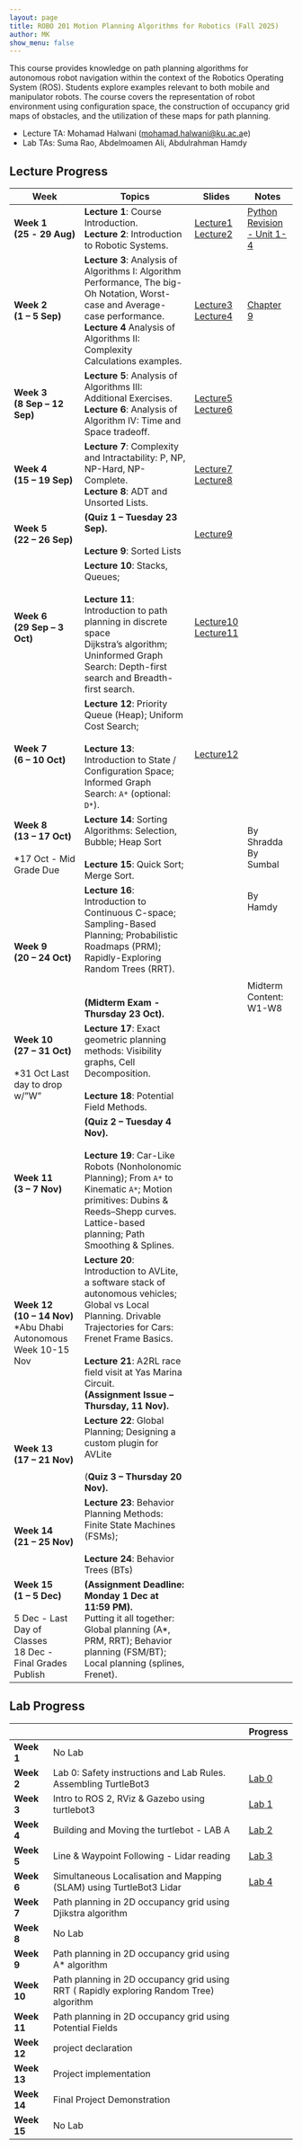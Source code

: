 ```yaml
---
layout: page
title: ROBO 201 Motion Planning Algorithms for Robotics (Fall 2025)
author: MK
show_menu: false
---
```

This course provides knowledge on path planning algorithms for autonomous robot navigation within the context of the Robotics Operating System (ROS). Students explore examples relevant to both mobile and manipulator robots. The course covers the representation of robot environment using configuration space, the construction of occupancy grid maps of obstacles, and the utilization of these maps for path planning.
- Lecture TA:  Mohamad Halwani (mohamad.halwani@ku.ac.a[]()e)
- Lab TAs: Suma Rao, Abdelmoamen Ali, Abdulrahman Hamdy

## Lecture Progress

| Week                                                                                                | Topics                                                                                                                                                                                                                                                                              | Slides                                                                                                                                                                                                                                  | Notes                                                                                                                      |
| --------------------------------------------------------------------------------------------------- | ----------------------------------------------------------------------------------------------------------------------------------------------------------------------------------------------------------------------------------------------------------------------------------- | --------------------------------------------------------------------------------------------------------------------------------------------------------------------------------------------------------------------------------------- | -------------------------------------------------------------------------------------------------------------------------- |
| **Week 1**<br>**(25** **- 29 Aug)**                                                                 | **Lecture 1**: Course Introduction. <br>**Lecture 2**: Introduction to Robotic Systems.                                                                                                                                                                                             | [Lecture1](https://docs.google.com/presentation/d/1RJVue66TvjSi_eVNE6nyzxpTVs2-gDfJu9rpWNqRzqI/edit?usp=drive_link)<br>[Lecture2](https://docs.google.com/presentation/d/1U5iBJmyEvjFoZxilHZ8WUjJhK0LBMsDqEwAZgGsNwSU/edit?usp=sharing) | [Python Revision - Unit 1-4](https://www.theconstruct.ai/robotigniteacademy_learnros/ros-courses-library/python-robotics/) |
| **Week 2** <br>**(1 – 5 Sep)**                                                                      | **Lecture 3**: Analysis of Algorithms I: Algorithm Performance, The big-Oh Notation, Worst-case and Average-case performance.  <br>**Lecture 4** Analysis of Algorithms II: Complexity Calculations examples.                                                                       | [Lecture3](https://docs.google.com/presentation/d/1KCCf-FpO2ScJgI6a4K5YhF-j2VGSuMLpEGrig9GsYVE/edit?usp=sharing)<br>[Lecture4](https://docs.google.com/presentation/d/1WZbJ8C3CUaaDfAzhAHCNxpM2v0yXdQ-MyEHirb2FaXg/edit?usp=sharing)    | [Chapter 9](https://www.teach.cs.toronto.edu/~csc110y/fall/notes/)                                                         |
| **Week 3** <br>**(8 Sep – 12 Sep)**                                                                 | **Lecture 5**: Analysis of Algorithms III: Additional Exercises.  <br>**Lecture 6**: Analysis of Algorithm IV: Time and Space tradeoff.                                                                                                                                             | [Lecture5](https://docs.google.com/presentation/d/19TjHLZOQs0sYv7xoa7esu_HlbNYhsIasI5mIwUnrE_k/edit?usp=sharing)<br>[Lecture6](https://docs.google.com/presentation/d/1dKqxcFhjWJl-4L4Iu_wWLPYp-LlSrDc-LNi1dOPVX1c/edit?usp=sharing)    |                                                                                                                            |
| **Week 4**<br>**(15 – 19 Sep)**                                                                     | **Lecture 7**: Complexity and Intractability: P, NP, NP-Hard, NP-Complete.<br>**Lecture 8**: ADT and Unsorted Lists.                                                                                                                                                                | [Lecture7](https://docs.google.com/presentation/d/1qk3seWQ3CgbM8AJbVrKN0BkzNjJYkTWsayXwj7Y2kus/edit?usp=sharing)<br>[Lecture8](https://docs.google.com/presentation/d/1RyTf2HQc9P1jT4lkG2j0FKXaK14WPKHxB74Eszf0Uik/edit?usp=sharing)    |                                                                                                                            |
| **Week 5** <br>**(22 – 26 Sep)**                                                                    | **(Quiz 1 – Tuesday 23 Sep).**<br><br>**Lecture 9**: Sorted Lists                                                                                                                                                                                                       | [Lecture9](https://docs.google.com/presentation/d/10yz750YL8FfEtIDnampdSVO-vWkoec3nDhyREJiTKdA/edit?usp=sharing)                                                                                                                        |                                                                                                                            |
| **Week 6**<br>**(29 Sep – 3 Oct)**                                                                  | **Lecture 10**: Stacks, Queues; <br><br>**Lecture 11**: Introduction to path planning in discrete space<br>Dijkstra’s algorithm; Uninformed Graph Search: Depth-first search and Breadth-first search. <br>                                                                          | [Lecture10](https://docs.google.com/presentation/d/1hJrOIuFoBpgvdrO8L5efFRoFwS4hW1sI9_V90w3RQDI/edit?usp=sharing)<br>[Lecture11](https://docs.google.com/presentation/d/1jvPNWaxZTY1BsNfD_yV3_edu6L6IvkCuo_jOi8zkkr0/edit?usp=sharing)  |                                                                                                                            |
| **Week 7**<br>**(6 – 10 Oct)**                                                                      | **Lecture 12**: Priority Queue (Heap); Uniform Cost Search;<br><br>**Lecture 13**:  Introduction to State / Configuration Space; Informed Graph Search: `A*` (optional: `D*`).<br>                                                                                                  | [Lecture12](https://docs.google.com/presentation/d/1K6Mwsj_51HJ-NuP8syow9LCRTpQGorxL6tmyYuT6Gkk/edit?usp=sharing)                                                                                                                       |                                                                                                                            |
| **Week 8**<br>**(13 – 17 Oct)**<br><br>*17 Oct - Mid Grade Due                                      | **Lecture 14**: Sorting Algorithms: Selection, Bubble; Heap Sort<br><br>**Lecture 15**: Quick Sort; Merge Sort.                                                                                                                                                                     |                                                                                                                                                                                                                                         | By Shradda<br>By Sumbal                                                                                                    |
| **Week 9**<br>**(20 – 24 Oct)**                                                                     | **Lecture 16**: Introduction to Continuous C-space; Sampling-Based Planning; Probabilistic Roadmaps (PRM); Rapidly-Exploring Random Trees (RRT).<br><br>  <br>**(Midterm Exam - Thursday 23 Oct).**                                                                                 |                                                                                                                                                                                                                                         | By Hamdy <br><br><br><br><br><br><br>Midterm<br>Content: W1-W8                                                             |
| **Week 10**<br>**(27 – 31 Oct)**<br><br>*31 Oct Last day to drop w/”W”                              | **Lecture 17**: Exact geometric planning methods: Visibility graphs, Cell Decomposition. <br><br>**Lecture 18**: Potential Field Methods.                                                                                                                                           |                                                                                                                                                                                                                                         |                                                                                                                            |
| **Week 11** <br>**(3 – 7 Nov)**                                                                     | **(Quiz 2 – Tuesday 4 Nov).**<br><br>**Lecture 19**: Car-Like Robots (Nonholonomic Planning); From `A*` to Kinematic `A*`; Motion primitives: Dubins & Reeds–Shepp curves.  <br>Lattice-based planning; Path Smoothing & Splines.                                                   |                                                                                                                                                                                                                                         |                                                                                                                            |
| **Week 12** <br>**(10 – 14 Nov)**  <br>*Abu Dhabi Autonomous Week 10-15 Nov                         | **Lecture 20**: Introduction to AVLite, a software stack of autonomous vehicles; Global vs Local Planning. Drivable Trajectories for Cars: Frenet Frame Basics.<br><br>**Lecture 21**: A2RL race field visit at Yas Marina Circuit.  <br>**(Assignment Issue – Thursday, 11 Nov).** |                                                                                                                                                                                                                                         |                                                                                                                            |
| **Week 13** <br>**(17 – 21 Nov)**                                                                   | **Lecture 22**: Global Planning; Designing a custom plugin for AVLite<br><br>(**Quiz 3 – Thursday 20 Nov).**                                                                                                                                                                        |                                                                                                                                                                                                                                         |                                                                                                                            |
| **Week 14** <br>**(21 – 25 Nov)**                                                                   | **Lecture 23**: Behavior Planning Methods: Finite State Machines (FSMs);<br><br>**Lecture 24**: Behavior Trees (BTs)  <br>                                                                                                                                                          |                                                                                                                                                                                                                                         |                                                                                                                            |
| **Week 15** <br>**(1 – 5 Dec)**<br><br>5 Dec - Last Day of Classes<br>18 Dec - Final Grades Publish | **(Assignment Deadline: Monday 1 Dec at 11:59 PM).**<br>Putting it all together: Global planning (A*, PRM, RRT); Behavior planning (FSM/BT); Local planning (splines, Frenet).                                                                                                      |                                                                                                                                                                                                                                         |                                                                                                                            |

## Lab Progress

|             |                                                                                         | Progress                                                                                                                                                                            |
| ----------- | --------------------------------------------------------------------------------------- | ----------------------------------------------------------------------------------------------------------------------------------------------------------------------------------- |
| **Week 1**  | No Lab                                                                                  |                                                                                                                                                                                     |
| **Week 2**  | Lab 0: Safety instructions and Lab Rules. Assembling TurtleBot3                         | [Lab 0](https://www.dropbox.com/scl/fi/n5jnloagd1wkemacfkhbn/Lab-0-ppt.pdf?rlkey=3exma84iij9msk813gpdm0odk&st=o97v3ioz&dl=0)                                                        |
| **Week 3**  | Intro to ROS 2, RViz & Gazebo using turtlebot3                                          | [Lab 1](https://www.dropbox.com/scl/fi/ttm129p510qkykctkl8pz/Lab1-Getting-Started-with-TurtleBot3-in-ROS2-Gazebo-Teleop.pdf?rlkey=ymgi1tg32lrl3oukyc2hdbl20&st=kgku0lo4&dl=0)       |
| **Week 4**  | Building and Moving the turtlebot - LAB A                                               | [Lab 2](https://www.dropbox.com/scl/fi/x88xzlk99beio0xspqylo/Lab-2-Hardware-Assembly-of-TurtleBot3.pdf?rlkey=k1d2874ec8notq42ckp7dw8mq&st=134epksm&dl=0)                            |
| **Week 5**  | Line & Waypoint Following - Lidar reading                                               | [Lab 3](https://www.dropbox.com/scl/fi/vsxa0gjym8ys25e639q47/Lab-3-TurtleBot3-Bringup-Remote-PC-SBC-and-Open-CR-configuration.pdf?rlkey=70bib5v34izpljhckfpb8jz57&st=fwcu470g&dl=0) |
| **Week 6**  | Simultaneous Localisation and Mapping (SLAM) using TurtleBot3 Lidar                     | [Lab 4](https://www.dropbox.com/scl/fi/f03uvc5v3pexhg19hiy06/Lab-4-2D-Mapping-and-Localisation-using-LiDAR-based-SLAM.pdf?rlkey=p3089y9hxq8yncv5igqfvn8mp&st=z0fvvo4u&dl=0)         |
| **Week 7**  | Path planning in 2D occupancy grid using Djikstra algorithm                             |                                                                                                                                                                                     |
| **Week 8**  | No Lab                                                                                  |                                                                                                                                                                                     |
| **Week 9**  | Path planning in 2D occupancy grid using A* algorithm                                   |                                                                                                                                                                                     |
| **Week 10** | Path planning in 2D occupancy grid using RRT ( Rapidly exploring Random Tree) algorithm |                                                                                                                                                                                     |
| **Week 11** | Path planning in 2D occupancy grid using Potential Fields                               |                                                                                                                                                                                     |
| **Week 12** | project declaration                                                                     |                                                                                                                                                                                     |
| **Week 13** | Project implementation                                                                  |                                                                                                                                                                                     |
| **Week 14** | Final Project Demonstration                                                             |                                                                                                                                                                                     |
| **Week 15** | No Lab                                                                                  |                                                                                                                                                                                     |

